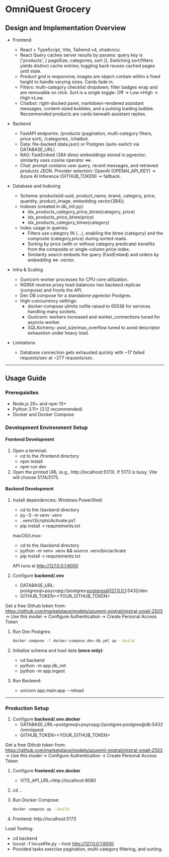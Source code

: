 # OmniQuest Grocery

## Design and Implementation Overview

- Frontend
  - React + TypeScript, Vite, Tailwind v4, shadcn/ui.
  - React Query caches server results by params: query key is ['products', { pageSize, categories, sort }]. Switching sort/filters yields distinct cache entries; toggling back reuses cached pages until stale.
  - Product grid is responsive; images are object-contain within a fixed height to handle varying sizes. Cards fade in.
  - Filters: multi-category checklist dropdown; filter badges wrap and are removable on click. Sort is a single toggle: Off → Low→High → High→Low.
  - Chatbot: right-docked panel, markdown-rendered assistant messages, content-sized bubbles, and a pulsing loading bubble. Recommended products are cards beneath assistant replies.

- Backend
  - FastAPI endpoints: /products (pagination, multi-category filters, price sort), /categories, /chatbot.
  - Data: file-backed (data.json) or Postgres (auto-switch via DATABASE_URL).
  - RAG: FastEmbed (384 dims) embeddings stored in pgvector; similarity uses cosine operator <=>.
  - Chat: prompt contains user query, recent messages, and retrieved products JSON. Provider selection: OpenAI (OPENAI_API_KEY) → Azure AI Inference (GITHUB_TOKEN) → fallback.

- Database and Indexing
  - Schema: products(id uuid, product_name, brand, category, price, quantity, product_image, embedding vector(384)).
  - Indexes (created in db_init.py):
    - idx_products_category_price_btree(category, price)
    - idx_products_price_btree(price)
    - idx_products_category_btree(category)
  - Index usage in queries:
    - Filters use category IN (...), enabling the btree (category) and the composite (category,price) during sorted reads.
    - Sorting by price (with or without category predicate) benefits from the composite or single-column price index.
    - Similarity search embeds the query (FastEmbed) and orders by embedding <=> :vector.

- Infra & Scaling
  - Gunicorn worker processes for CPU core utilization.
  - NGINX reverse proxy load-balances two backend replicas (compose) and fronts the API.
  - Dev DB compose for a standalone pgvector Postgres.
  - High-concurrency settings:
    - docker-compose ulimits nofile raised to 65536 for services handling many sockets.
    - Gunicorn: workers increased and worker_connections tuned for asyncio worker.
    - SQLAlchemy: pool_size/max_overflow tuned to avoid descriptor exhaustion under heavy load.

- Limitations
  - Database connection gets exhausted quickly with ~17 failed requests/sec at ~277 requests/sec.

--------------------------------

## Usage Guide

### Prerequisites
- Node.js 20+ and npm 10+
- Python 3.11+ (3.12 recommended)
- Docker and Docker Compose

### Development Environment Setup

#### Frontend Development
1) Open a terminal:
   - cd to the /frontend directory
   - npm install
   - npm run dev
2) Open the printed URL (e.g., http://localhost:5173). If 5173 is busy, Vite will choose 5174/5175.

#### Backend Development

1) Install dependencies:
   Windows PowerShell:
   - cd to the /backend directory
   - py -3 -m venv .venv
   - .\.venv\Scripts\Activate.ps1
   - pip install -r requirements.txt

   macOS/Linux:
   - cd to the /backend directory
   - python -m venv .venv && source .venv/bin/activate
   - pip install -r requirements.txt

   API runs at http://127.0.0.1:8000

2) Configure **backend/.env**
   - DATABASE_URL: postgresql+psycopg://postgres:postgres@127.0.0.1:5432/dev
   - GITHUB_TOKEN=<YOUR_GITHUB_TOKEN>

Get a free Github token from: https://github.com/marketplace/models/azureml-mistral/mistral-small-2503 -> Use this model -> Configure Authentication -> Create Personal Access Token

1) Run Dev Postgres:
   ```bash
   docker compose -f docker-compose.dev-db.yml up --build
   ```

2) Initialize schema and load data **(once only)**:
   - cd backend
   - python -m app.db_init
   - python -m app.ingest

3) Run Backend:
   - uvicorn app.main:app --reload


--------------------------------


### Production Setup

1) Configure **backend/.env.docker** 
   - DATABASE_URL=postgresql+psycopg://postgres:postgres@db:5432/omniquest
   - GITHUB_TOKEN=<YOUR_GITHUB_TOKEN>

Get a free Github token from: https://github.com/marketplace/models/azureml-mistral/mistral-small-2503 -> Use this model -> Configure Authentication -> Create Personal Access Token

1) Configure **frontend/.env.docker** 
   - VITE_API_URL=http://localhost:8080

2) cd ..

3) Run Docker Compose:
   ```bash
   docker compose up --build
   ```

4) Frontend: http://localhost:5173

Load Testing:
- cd backend
- locust -f locustfile.py --host http://127.0.0.1:8000
- Provided tasks exercise pagination, multi-category filtering, and sorting.
